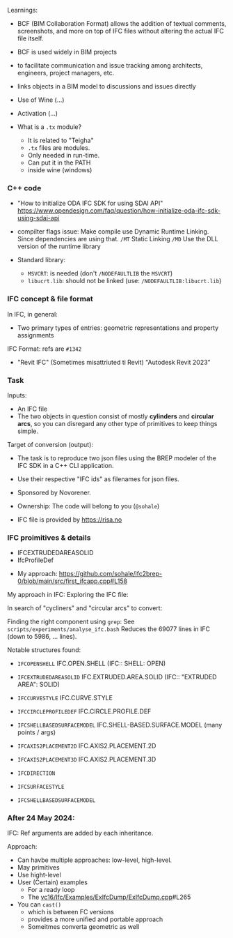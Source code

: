 
Learnings:

* BCF (BIM Collaboration Format)
allows the addition of textual comments, screenshots, and more on top of IFC files without altering the actual IFC file itself.
* BCF is used widely in BIM projects
* to facilitate communication and issue tracking among architects, engineers, project managers, etc.
* links objects in a BIM model to discussions and issues directly

* Use of Wine (...)
* Activation (...)

* What is a  `.tx` module?
    * It is related to "Teigha"
    * `.tx` files are modules.
    * Only needed in run-time.
    * Can put it in the PATH
    * inside wine (windows)


### C++ code
* "How to initialize ODA IFC SDK for using SDAI API"
https://www.opendesign.com/faq/question/how-initialize-oda-ifc-sdk-using-sdai-api

* compilter flags issue:
Make compile use Dynamic Runtime Linking. Since dependencies are using that.
`/MT` Static Linking
`/MD` Use the DLL version of the runtime library

* Standard library:
   * `MSVCRT`: is needed (don't `/NODEFAULTLIB` the `MSVCRT`)
   * `libucrt.lib`: should not be linked (use: `/NODEFAULTLIB:libucrt.lib`)

### IFC concept & file format
In IFC, in general:
* Two primary types of entries: geometric representations and property assignments

IFC Format: refs are `#1342`

* "Revit IFC" (Sometimes misattriuted ti Revit)
"Autodesk Revit 2023"

### Task
Inputs:
* An IFC file
* The two objects in question consist of mostly **cylinders** and **circular arcs**, so you can disregard any other type of primitives to keep things simple.


Target of conversion (output):
* The task is to reproduce two json files using the BREP modeler of the IFC SDK in a C++ CLI application.
* Use their respective "IFC ids" as filenames for json files.

* Sponsored by Novorener.
* Ownership: The code will belong to you (`@sohale`)
* IFC file is provided by https://risa.no

### IFC proimitives & details

* IFCEXTRUDEDAREASOLID
* IfcProfileDef


<!-- ### Befre 24 May 2024:-->

* My approach:
https://github.com/sohale/ifc2brep-0/blob/main/src/first_ifcapp.cpp#L158

My approach in IFC:
Exploring the IFC file:

In search of "cycliners" and "circular arcs" to convert:

Finding the right component using `grep`: See `scripts/experiments/analyse_ifc.bash`
Reduces the 69077 lines in IFC  (down to 5986, ... lines).


Notable structures found:
* `IFCOPENSHELL` IFC.OPEN.SHELL (IFC:: SHELL: OPEN)
* `IFCEXTRUDEDAREASOLID` IFC.EXTRUDED.AREA.SOLID   (IFC:: "EXTRUDED AREA": SOLID)
* `IFCCURVESTYLE` IFC.CURVE.STYLE
* `IFCCIRCLEPROFILEDEF` IFC.CIRCLE.PROFILE.DEF
* `IFCSHELLBASEDSURFACEMODEL` IFC.SHELL-BASED.SURFACE.MODEL (many points / args)
* `IFCAXIS2PLACEMENT2D` IFC.AXIS2.PLACEMENT.2D
* `IFCAXIS2PLACEMENT3D` IFC.AXIS2.PLACEMENT.3D

* `IFCDIRECTION`
* `IFCSURFACESTYLE`

* `IFCSHELLBASEDSURFACEMODEL`


### After 24 May 2024:

IFC: Ref arguments are added by each inheritance.

Approach:
* Can havbe multiple approaches: low-level, high-level.
* May primitives
* Use hight-level
* User (Certain) examples
    * For a ready loop
    * The [vc16/Ifc/Examples/ExIfcDump/ExIfcDump.cpp](/home/ephemssss/novorender/oda-sdk/vc16/Ifc/Examples/ExIfcDump/ExIfcDump.cpp)#L265
* You can `cast()`
    * which is between FC versions
    * provides a more unified and portable approach
    * Someitmes converta geometric as well
